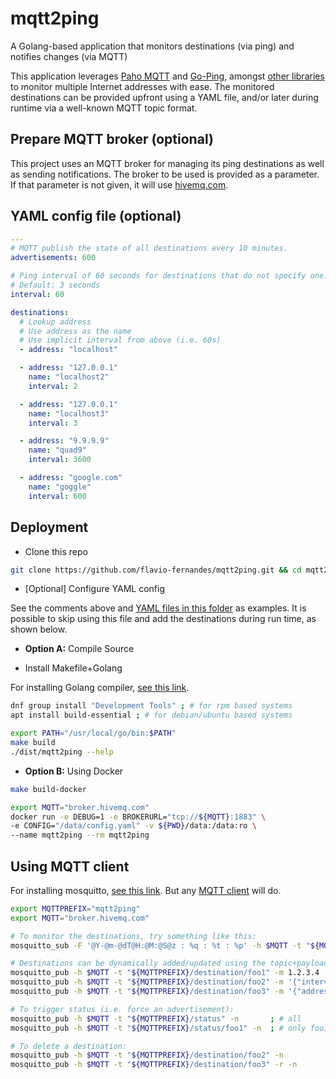 # mqtt2ping
A Golang-based application that monitors destinations (via ping) and notifies changes (via MQTT)

This application leverages [Paho MQTT](https://github.com/eclipse/paho.mqtt.golang) and [Go-Ping](https://github.com/go-ping/ping),
amongst [other libraries](https://github.com/flavio-fernandes/mqtt2ping/blob/8bdde7c15c75964bdc1aa6d12ecc58bf40e2cf81/go.mod#L9-L14)
to monitor multiple Internet addresses with ease. The monitored destinations can be provided upfront using a YAML file, and/or later during
runtime via a well-known MQTT topic format.

## Prepare MQTT broker (optional)

This project uses an MQTT broker for managing its ping destinations as well as sending notifications. The broker to be used
is provided as a parameter. If that parameter is not given, it will use [hivemq.com](https://github.com/flavio-fernandes/mqtt2ping/blob/8bdde7c15c75964bdc1aa6d12ecc58bf40e2cf81/internal/mqtt_agent/mqtt_agent.go#L27).

## YAML config file (optional)

```yaml
---
# MQTT publish the state of all destinations every 10 minutes.
advertisements: 600

# Ping interval of 60 seconds for destinations that do not specify one.
# Default: 3 seconds
interval: 60

destinations:
  # Lookup address
  # Use address as the name
  # Use implicit interval from above (i.e. 60s)
  - address: "localhost"

  - address: "127.0.0.1"
    name: "localhost2"
    interval: 2

  - address: "127.0.0.1"
    name: "localhost3"
    interval: 3

  - address: "9.9.9.9"
    name: "quad9"
    interval: 3600

  - address: "google.com"
    name: "goggle"
    interval: 600
```


## Deployment

- Clone this repo
```bash
git clone https://github.com/flavio-fernandes/mqtt2ping.git && cd mqtt2ping
```

- [Optional] Configure YAML config

See the comments above and [YAML files in this folder](https://github.com/flavio-fernandes/mqtt2ping/tree/main/data) as examples. It is possible to skip
using this file and add the destinations during run time, as shown below.

- **Option A:** Compile Source

- Install Makefile+Golang

For installing Golang compiler, [see this link](https://github.com/flavio-fernandes/ovscon22kind/blob/main/provision/golang.sh).

```bash
dnf group install "Development Tools" ; # for rpm based systems
apt install build-essential ; # for debian/ubuntu based systems

export PATH="/usr/local/go/bin:$PATH"
make build
./dist/mqtt2ping --help
```

- **Option B:** Using Docker

```bash
make build-docker

export MQTT="broker.hivemq.com"
docker run -e DEBUG=1 -e BROKERURL="tcp://${MQTT}:1883" \
-e CONFIG="/data/config.yaml" -v ${PWD}/data:/data:ro \
--name mqtt2ping --rm mqtt2ping
```

## Using MQTT client

For installing mosquitto, [see this link](https://mosquitto.org/download/). But any [MQTT client](https://iot4beginners.com/top-10-different-mqtt-clients-in-2020/) will do.

```bash
export MQTTPREFIX="mqtt2ping"
export MQTT="broker.hivemq.com"

# To monitor the destinations, try something like this:
mosquitto_sub -F '@Y-@m-@dT@H:@M:@S@z : %q : %t : %p' -h $MQTT -t "${MQTTPREFIX}/#"

# Destinations can be dynamically added/updated using the topic+payloads like:
mosquitto_pub -h $MQTT -t "${MQTTPREFIX}/destination/foo1" -m 1.2.3.4
mosquitto_pub -h $MQTT -t "${MQTTPREFIX}/destination/foo2" -m '{"interval": 10, "address":"fd00:10:244:1::4"}' ; # IPv6 is supported
mosquitto_pub -h $MQTT -t "${MQTTPREFIX}/destination/foo3" -m '{"address":"1.1.1.1"}' -r ; # using -r retain to make destination 'persist' across restarts

# To trigger status (i.e. force an advertisement):
mosquitto_pub -h $MQTT -t "${MQTTPREFIX}/status" -n       ; # all
mosquitto_pub -h $MQTT -t "${MQTTPREFIX}/status/foo1" -n  ; # only foo1

# To delete a destination:
mosquitto_pub -h $MQTT -t "${MQTTPREFIX}/destination/foo2" -n
mosquitto_pub -h $MQTT -t "${MQTTPREFIX}/destination/foo3" -r -n
```
